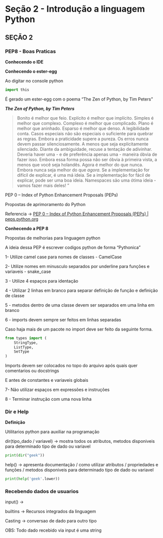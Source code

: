 # Seção 2 - Introdução a linguagem Python

## SEÇÃO 2

### PEP8 - Boas Praticas

**Conhecendo o IDE** 

**Conhecendo o ester-egg**

Ao digitar no console python 

```python
import this
```

É gerado um  ester-egg com o poema  “The Zen of Python, by Tim Peters”

***The Zen of Python, by Tim Peters***

> Bonito é melhor que feio.
Explícito é melhor que implícito.
Simples é melhor que complexo.
Complexo é melhor que complicado.
Plano é melhor que aninhado.
Esparso é melhor que denso.
A legibilidade conta.
Casos especiais não são especiais o suficiente para quebrar as regras.
Embora a praticidade supere a pureza.
Os erros nunca devem passar silenciosamente.
A menos que seja explicitamente silenciado.
Diante da ambiguidade, recuse a tentação de adivinhar.
Deveria haver uma - e de preferência apenas uma - maneira óbvia de fazer isso.
Embora essa forma possa não ser óbvia à primeira vista, a menos que você seja holandês.
Agora é melhor do que nunca.
Embora nunca seja melhor do que *agora*.
Se a implementação for difícil de explicar, é uma má ideia.
Se a implementação for fácil de explicar, pode ser uma boa ideia.
Namespaces são uma ótima ideia - vamos fazer mais deles! ”
> 

PEP 0 – Index of Python Enhancement Proposals (PEPs)

Propostas de aprimoramento do Python

Referencia → [PEP 0 – Index of Python Enhancement Proposals (PEPs) | peps.python.org](https://peps.python.org/)

**Conhecendo a PEP 8**

Propostas de melhorias para linguagem python

A ideia dessa PEP é escrever codigos python de forma “Pythonica”

1- Utilize camel case para nomes de classes - CamelCase

2- Utilize nomes em minusculo separados por underline para funções e variaveis - snake_case

3 - Utilize 4 espaços para identação

4 - Utilizar 2 linhas em branco para separar definição de função e definição de classe

5 - metodos dentro de uma classe devem ser separados em uma linha em branco

6 - imports devem sempre ser feitos em linhas separadas

Caso haja mais de um pacote no import deve ser feito da seguinte forma.

```python
from types import (
    StringType,
    ListType,
    SetType
)
```

Imports devem ser colocados no topo do arquivo após quais quer comentarios ou docstrings

E antes de constantes e variaveis globais

7- Não utilizar espaços em expressões e instruções

8 - Terminar instrução com uma nova linha

### Dir e Help

**Definição**

Utilitarios python para auxiliar na programação

dir(tipo_dado / variavel) → mostra todos os atributos, metodos disponiveis para determinado tipo de dado ou variavel

```python
print(dir("geek"))
```

help() → apresenta documentação / como utilizar atributos / propriedades e funções / metodos disponiveis para determinado tipo de dado ou variavel

```python
print(help('geek'.lower))
```

### Recebendo dados de usuarios

input() → 

builtins → Recursos integrados da linguagem

Casting → conversao de dado para outro tipo

OBS: Todo dado recebido via input é uma string